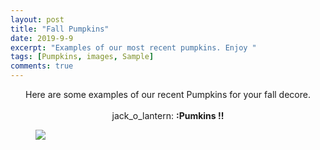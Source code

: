 ```yaml
---
layout: post
title: "Fall Pumpkins"
date: 2019-9-9
excerpt: "Examples of our most recent pumpkins. Enjoy "
tags: [Pumpkins, images, Sample]
comments: true
---
```


<center>Here are some examples of our recent Pumpkins for your fall decore. </center>
<br>
<center>jack_o_lantern: <b>:Pumkins !!</b></center>

<figure>
    <a href="https://i.pinimg.com/564x/e7/51/31/e75131d11f2c92dc2523a554b9613fcb.jpg"><img src="https://i.pinimg.com/564x/e7/51/31/e75131d11f2c92dc2523a554b9613fcb.jpg"></a>
	<figcaption><a href="https://i.pinimg.com/564x/e7/51/31/e75131d11f2c92dc2523a554b9613fcb.jpg"></a></figcaption>
</figure>


